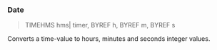 ### Date

> TIMEHMS hms| timer, BYREF h, BYREF m, BYREF s

Converts a time-value to hours, minutes and seconds integer values.

